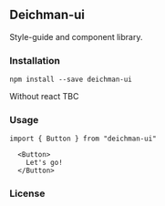 ## Deichman-ui

Style-guide and component library.

### Installation

`npm install --save deichman-ui`

Without react TBC

### Usage

`import { Button } from "deichman-ui"`

```
  <Button>
    Let's go!
  </Button>
```

### License
